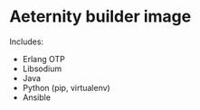 # Aeternity builder image

Includes:
- Erlang OTP
- Libsodium
- Java
- Python (pip, virtualenv)
- Ansible
